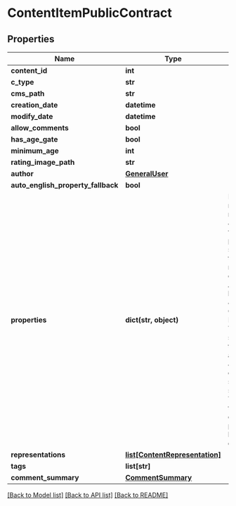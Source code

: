 # ContentItemPublicContract

## Properties
Name | Type | Description | Notes
------------ | ------------- | ------------- | -------------
**content_id** | **int** |  | [optional] 
**c_type** | **str** |  | [optional] 
**cms_path** | **str** |  | [optional] 
**creation_date** | **datetime** |  | [optional] 
**modify_date** | **datetime** |  | [optional] 
**allow_comments** | **bool** |  | [optional] 
**has_age_gate** | **bool** |  | [optional] 
**minimum_age** | **int** |  | [optional] 
**rating_image_path** | **str** |  | [optional] 
**author** | [**GeneralUser**](GeneralUser.md) |  | [optional] 
**auto_english_property_fallback** | **bool** |  | [optional] 
**properties** | **dict(str, object)** | Firehose content is really a collection of metadata and \&quot;properties\&quot;, which are the potentially-but-not-strictly localizable data that comprises the meat of whatever content is being shown.  As Cole Porter would have crooned, \&quot;Anything Goes\&quot; with Firehose properties. They are most often strings, but they can theoretically be anything. They are JSON encoded, and could be JSON structures, simple strings, numbers etc... The Content Type of the item (cType) will describe the properties, and thus how they ought to be deserialized. | [optional] 
**representations** | [**list[ContentRepresentation]**](ContentRepresentation.md) |  | [optional] 
**tags** | **list[str]** |  | [optional] 
**comment_summary** | [**CommentSummary**](CommentSummary.md) |  | [optional] 

[[Back to Model list]](../README.md#documentation-for-models) [[Back to API list]](../README.md#documentation-for-api-endpoints) [[Back to README]](../README.md)



